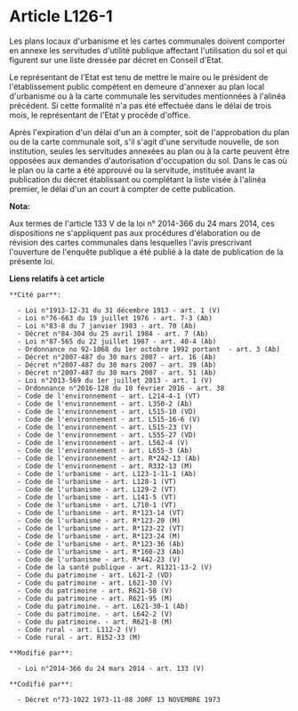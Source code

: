 # Article L126-1

Les plans locaux d'urbanisme et les cartes communales doivent comporter en annexe les servitudes d'utilité publique affectant
l'utilisation du sol et qui figurent sur une liste dressée par décret en Conseil d'Etat.

Le représentant de l'Etat est tenu de mettre le maire ou le président de l'établissement public compétent en demeure
d'annexer au plan local d'urbanisme ou à la carte communale les servitudes mentionnées à l'alinéa précédent. Si cette
formalité n'a pas été effectuée dans le délai de trois mois, le représentant de l'Etat y procède d'office.

Après l'expiration d'un délai d'un an à compter, soit de l'approbation du plan ou de la carte communale soit, s'il s'agit
d'une servitude nouvelle, de son institution, seules les servitudes annexées au plan ou à la carte peuvent être opposées aux
demandes d'autorisation d'occupation du sol. Dans le cas où le plan ou la carte a été approuvé ou la servitude, instituée
avant la publication du décret établissant ou complétant la liste visée à l'alinéa premier, le délai d'un an court à compter
de cette publication.

**Nota:**

Aux termes de l'article 133 V de la loi n° 2014-366 du 24 mars 2014, ces dispositions ne s'appliquent pas aux procédures
d'élaboration ou de révision des cartes communales dans lesquelles l'avis prescrivant l'ouverture de l'enquête publique a été
publié à la date de publication de la présente loi.

**Liens relatifs à cet article**

	**Cité par**:

	  - Loi n°1913-12-31 du 31 décembre 1913 - art. 1 (V)
	  - Loi n°76-663 du 19 juillet 1976 - art. 7-3 (Ab)
	  - Loi n°83-8 du 7 janvier 1983 - art. 70 (Ab)
	  - Décret n°84-304 du 25 avril 1984 - art. 7 (Ab)
	  - Loi n°87-565 du 22 juillet 1987 - art. 40-4 (Ab)
	  - Ordonnance no 92-1068 du 1er octobre 1992 portant  - art. 3 (Ab)
	  - Décret n°2007-487 du 30 mars 2007 - art. 16 (Ab)
	  - Décret n°2007-487 du 30 mars 2007 - art. 39 (Ab)
	  - Décret n°2007-487 du 30 mars 2007 - art. 51 (Ab)
	  - Loi n°2013-569 du 1er juillet 2013 - art. 1 (V)
	  - Ordonnance n°2016-128 du 10 février 2016 - art. 38
	  - Code de l'environnement - art. L214-4-1 (VT)
	  - Code de l'environnement - art. L350-2 (Ab)
	  - Code de l'environnement - art. L515-10 (VD)
	  - Code de l'environnement - art. L515-16-6 (V)
	  - Code de l'environnement - art. L515-23 (V)
	  - Code de l'environnement - art. L555-27 (VD)
	  - Code de l'environnement - art. L562-4 (V)
	  - Code de l'environnement - art. L655-3 (Ab)
	  - Code de l'environnement - art. R*242-13 (Ab)
	  - Code de l'environnement - art. R332-13 (M)
	  - Code de l'urbanisme - art. L123-1-11-1 (Ab)
	  - Code de l'urbanisme - art. L128-1 (VT)
	  - Code de l'urbanisme - art. L129-2 (VT)
	  - Code de l'urbanisme - art. L141-5 (VT)
	  - Code de l'urbanisme - art. L710-1 (VT)
	  - Code de l'urbanisme - art. R*123-14 (VT)
	  - Code de l'urbanisme - art. R*123-20 (M)
	  - Code de l'urbanisme - art. R*123-22 (VT)
	  - Code de l'urbanisme - art. R*123-24 (M)
	  - Code de l'urbanisme - art. R*123-36 (Ab)
	  - Code de l'urbanisme - art. R*160-23 (Ab)
	  - Code de l'urbanisme - art. R*442-23 (V)
	  - Code de la santé publique - art. R1321-13-2 (V)
	  - Code du patrimoine - art. L621-2 (VD)
	  - Code du patrimoine - art. L621-30 (V)
	  - Code du patrimoine - art. R621-58 (V)
	  - Code du patrimoine - art. R621-95 (M)
	  - Code du patrimoine. - art. L621-30-1 (Ab)
	  - Code du patrimoine. - art. L642-2 (V)
	  - Code du patrimoine. - art. R621-8 (M)
	  - Code rural - art. L112-2 (V)
	  - Code rural - art. R152-33 (M)

	**Modifié par**:

	  - Loi n°2014-366 du 24 mars 2014 - art. 133 (V)

	**Codifié par**:

	  - Décret n°73-1022 1973-11-08 JORF 13 NOVEMBRE 1973

